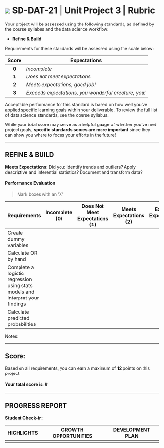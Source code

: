 # ![](https://ga-dash.s3.amazonaws.com/production/assets/logo-9f88ae6c9c3871690e33280fcf557f33.png) SD-DAT-21 | Unit Project 3 | Rubric

Your project will be assessed using the following standards, as defined by the course syllabus and the data science workflow:

- **Refine & Build**

Requirements for these standards will be assessed using the scale below:

| Score | Expectations |
|:---:|---|
| **0** | _Incomplete_ |
| **1** | _Does not meet expectations_ |
| **2** | _Meets expectations, good job!_ |
| **3** | _Exceeds expectations, you wonderful creature, you!_ |

Acceptable performance for this standard is based on how well you've applied specific learning goals within your deliverable.  To review the full list of data science standards, see the course syllabus.

While your total score may serve as a helpful gauge of whether you've met project goals, __specific standards scores are more important__ since they can show you where to focus your efforts in the future!

---

## REFINE & BUILD

**Meets Expectations**: Did you: Identify trends and outliers? Apply descriptive and inferential statistics? Document and transform data?

#### Performance Evaluation

> Mark boxes with an 'X'

| Requirements | Incomplete (0) | Does Not Meet Expectations (1) | Meets Expectations (2) | Exceeds Expectations (3) |
|---|:---:|:---:|:---:|:---:|
| Create dummy variables | | | | |
| Calculate OR by hand | | | | |
| Complete a logistic regression using stats models and interpret your findings | | | | |
| Calculate predicted probabilities | | | | |

Notes:

---

## Score:

Based on all requirements, you can earn a maximum of **12** points on this project. 

#### Your total score is: **#**

---

## PROGRESS REPORT

**Student Check-in:**

| HIGHLIGHTS | GROWTH OPPORTUNITIES | DEVELOPMENT PLAN |
|---|---|---|
| | | |
